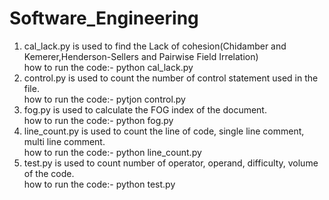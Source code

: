 # Software_Engineering
1. cal_lack.py is used to find the Lack of cohesion(Chidamber and Kemerer,Henderson-Sellers and Pairwise Field Irrelation)</br>
   how to run the code:- python cal_lack.py <filename> </br>
2. control.py is used to count the number of control statement used in the file. </br>
   how to run the code:- pytjon control.py <filename> </br>
3. fog.py is used to calculate the FOG index of the document. </br>
   how to run the code:- python fog.py <document> </br>
4. line_count.py is used to count the line of code, single line comment, multi line comment. </br>
   how to run the code:- python line_count.py </br>
5. test.py is used to count number of operator, operand, difficulty, volume of the code. </br>
   how to run the code:- python test.py <filename> 

